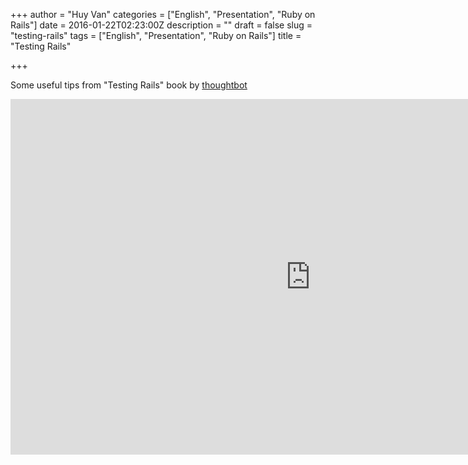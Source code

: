 +++
author = "Huy Van"
categories = ["English", "Presentation", "Ruby on Rails"]
date = 2016-01-22T02:23:00Z
description = ""
draft = false
slug = "testing-rails"
tags = ["English", "Presentation", "Ruby on Rails"]
title = "Testing Rails"

+++


Some useful tips from "Testing Rails" book by [thoughtbot](https://thoughtbot.com/)

<iframe src="https://docs.google.com/presentation/d/1qTDdkzD-N1R9a93nJ8RLbwiOTvQvEWy550WwaCN1KKo/embed?start=false&loop=false&delayms=10000" frameborder="0" width="960" height="569" allowfullscreen="true" mozallowfullscreen="true" webkitallowfullscreen="true"></iframe>


